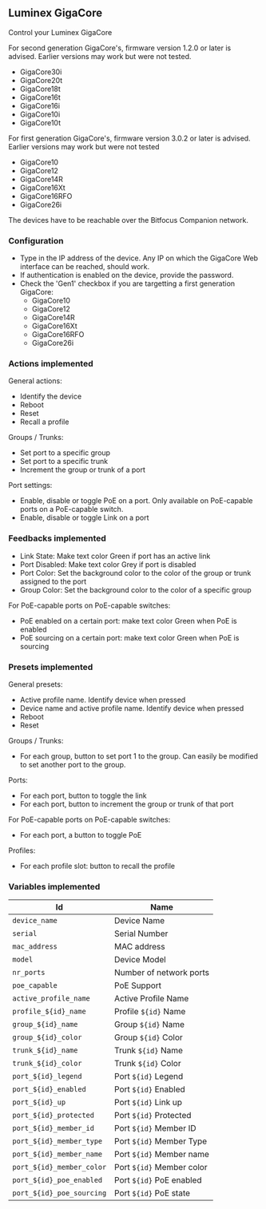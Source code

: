 ## Luminex GigaCore

Control your Luminex GigaCore

For second generation GigaCore's, firmware version 1.2.0 or later is advised. Earlier versions may work but were not tested.

- GigaCore30i
- GigaCore20t
- GigaCore18t
- GigaCore16t
- GigaCore16i
- GigaCore10i
- GigaCore10t

For first generation GigaCore's, firmware version 3.0.2 or later is advised. Earlier versions may work but were not tested

- GigaCore10
- GigaCore12
- GigaCore14R
- GigaCore16Xt
- GigaCore16RFO
- GigaCore26i

The devices have to be reachable over the Bitfocus Companion network.

### Configuration

- Type in the IP address of the device. Any IP on which the GigaCore Web interface can be reached, should work.
- If authentication is enabled on the device, provide the password.
- Check the 'Gen1' checkbox if you are targetting a first generation GigaCore:
  - GigaCore10
  - GigaCore12
  - GigaCore14R
  - GigaCore16Xt
  - GigaCore16RFO
  - GigaCore26i

### Actions implemented

General actions:

- Identify the device
- Reboot
- Reset
- Recall a profile

Groups / Trunks:

- Set port to a specific group
- Set port to a specific trunk
- Increment the group or trunk of a port

Port settings:

- Enable, disable or toggle PoE on a port. Only available on PoE-capable ports on a PoE-capable switch.
- Enable, disable or toggle Link on a port

### Feedbacks implemented

- Link State: Make text color Green if port has an active link
- Port Disabled: Make text color Grey if port is disabled
- Port Color: Set the background color to the color of the group or trunk assigned to the port
- Group Color: Set the background color to the color of a specific group

For PoE-capable ports on PoE-capable switches:

- PoE enabled on a certain port: make text color Green when PoE is enabled
- PoE sourcing on a certain port: make text color Green when PoE is sourcing

### Presets implemented

General presets:

- Active profile name. Identify device when pressed
- Device name and active profile name. Identify device when pressed
- Reboot
- Reset

Groups / Trunks:

- For each group, button to set port 1 to the group. Can easily be modified to set another port to the group.

Ports:

- For each port, button to toggle the link
- For each port, button to increment the group or trunk of that port

For PoE-capable ports on PoE-capable switches:

- For each port, a button to toggle PoE

Profiles:

- For each profile slot: button to recall the profile

### Variables implemented

| Id                        | Name                      |
| ------------------------- | ------------------------- |
| `device_name`             | Device Name               |
| `serial`                  | Serial Number             |
| `mac_address`             | MAC address               |
| `model`                   | Device Model              |
| `nr_ports`                | Number of network ports   |
| `poe_capable`             | PoE Support               |
| `active_profile_name`     | Active Profile Name       |
| `profile_${id}_name`      | Profile `${id}` Name      |
| `group_${id}_name`        | Group `${id}` Name        |
| `group_${id}_color`       | Group `${id}` Color       |
| `trunk_${id}_name`        | Trunk `${id}` Name        |
| `trunk_${id}_color`       | Trunk `${id}` Color       |
| `port_${id}_legend`       | Port `${id}` Legend       |
| `port_${id}_enabled`      | Port `${id}` Enabled      |
| `port_${id}_up`           | Port `${id}` Link up      |
| `port_${id}_protected`    | Port `${id}` Protected    |
| `port_${id}_member_id`    | Port `${id}` Member ID    |
| `port_${id}_member_type`  | Port `${id}` Member Type  |
| `port_${id}_member_name`  | Port `${id}` Member name  |
| `port_${id}_member_color` | Port `${id}` Member color |
| `port_${id}_poe_enabled`  | Port `${id}` PoE enabled  |
| `port_${id}_poe_sourcing` | Port `${id}` PoE state    |
